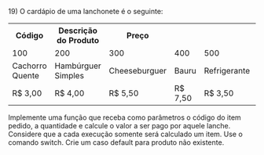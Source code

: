 ​19) ​O cardápio de uma lanchonete é o seguinte:
<table>
  <tr>
    <th>Código</th>
    <th>Descrição do Produto</th>
    <th>Preço</th>
  </tr>
  <tr>
    <td>100</td>
    <td>200</td>
    <td>300</td>
    <td>400</td>
    <td>500</td>
    <td>600</td>
  </tr>
  <tr>
    <td>Cachorro Quente</td>
    <td>Hambúrguer Simples</td>
    <td>Cheeseburguer</td>
    <td>Bauru</td>
    <td>Refrigerante</td>
    <td>Suco</td>
  </tr>
    <tr>
    <td>R$ 3,00</td>
    <td>R$ 4,00</td>
    <td>R$ 5,50</td>
    <td>R$ 7,50</td>
    <td>R$ 3,50</td>
    <td>R$ 2,80</td>
  </tr>
</table>
Implemente uma função que receba como parâmetros o código do item pedido, a quantidade e calcule o valor a ser pago por aquele lanche. Considere que a cada execução somente será calculado um item. Use o comando switch. Crie um caso default para produto não existente.

